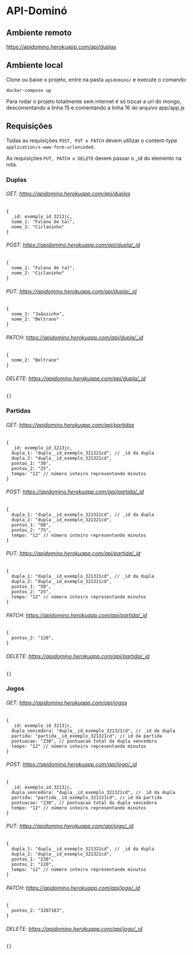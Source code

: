 # API-Dominó

## Ambiente remoto

https://apidomino.herokuapp.com/api/duplas

## Ambiente local

Clone ou baixe o projeto, entre na pasta ```apidomino/``` e execute o comando:
```
docker-compose up
```

Para rodar o projeto totalmente sem internet é só trocar a url do mongo, descomentando a linha 15 e comentando a linha 16 do arquivo app/app.js


## Requisições
Todas as requisições ```POST, PUT e PATCH``` devem utilizar o content-type ```application/x-www-form-urlencoded```.

As requisições ```PUT, PATCH e DELETE``` devem passar o _id do elemento na rota.

### Duplas
###### GET: https://apidomino.herokuapp.com/api/duplas
```
{
  _id: exemplo_id_3213jc,
  nome_1: "Fulano de tal",
  nome_2: "Ciclaninho"
}
```
###### POST: https://apidomino.herokuapp.com/api/dupla/_id
```
{
  nome_1: "Fulano de tal",
  nome_2: "Ciclaninho"
}
```
###### PUT: https://apidomino.herokuapp.com/api/dupla/_id 
```
{
  nome_1: "Joãozinho",
  nome_2: "Beltrano"
}
```
###### PATCH: https://apidomino.herokuapp.com/api/dupla/_id
```
{
  nome_2: "Beltrano"
}
```
###### DELETE: https://apidomino.herokuapp.com/api/dupla/_id
```
{}
```
### Partidas
###### GET: https://apidomino.herokuapp.com/api/partidas
```
{
  _id: exemplo_id_3213jc,
  dupla_1: "dupla__id_exemplo_321321cd", // _id da dupla
  dupla_2: "dupla__id_exemplo_321321cd",
  pontos_1: "30",
  pontos_2: "25",
  tempo: "12" // número inteiro representando minutos
}
```
###### POST: https://apidomino.herokuapp.com/api/partida/_id
```
{
  dupla_1: "dupla__id_exemplo_321321cd", // _id da dupla
  dupla_2: "dupla__id_exemplo_321321cd",
  pontos_1: "60",
  pontos_2: "75",
  tempo: "12" // número inteiro representando minutos
}
```
###### PUT: https://apidomino.herokuapp.com/api/partida/_id
```
{
  dupla_1: "dupla__id_exemplo_321321cd", // _id da dupla
  dupla_2: "dupla__id_exemplo_321321cd",
  pontos_1: "50",
  pontos_2: "25",
  tempo: "12" // número inteiro representando minutos
}
```
###### PATCH: https://apidomino.herokuapp.com/api/partida/_id
```
{
  pontos_2: "120",
}
```
###### DELETE: https://apidomino.herokuapp.com/api/partida/_id
```
{}
```
### Jogos
###### GET: https://apidomino.herokuapp.com/api/jogos
```
{
  _id: exemplo_id_3213jc,
  dupla_vencedora: "dupla__id_exemplo_321321cd", // _id da dupla
  partida: "partida__id_exemplo_321321cd", // id da partida
  pontuacao: "230", // pontuacao total da dupla vencedora
  tempo: "12" // número inteiro representando minutos
}
```
###### POST: https://apidomino.herokuapp.com/api/jogo/_id
```
{
  _id: exemplo_id_3213jc,
  dupla_vencedora: "dupla__id_exemplo_321321cd", // _id da dupla
  partida: "partida__id_exemplo_321321cd", // id da partida
  pontuacao: "230", // pontuacao total da dupla vencedora
  tempo: "12" // número inteiro representando minutos
}
```
###### PUT: https://apidomino.herokuapp.com/api/jogo/_id
```
{
  dupla_1: "dupla__id_exemplo_321321cd", // _id da dupla
  dupla_2: "dupla__id_exemplo_321321cd",
  pontos_1: "230",
  pontos_2: "120",
  tempo: "12" // número inteiro representando minutos
}
```
###### PATCH: https://apidomino.herokuapp.com/api/jogo/_id
```
{
  pontos_2: "3287183",
}
```
###### DELETE: https://apidomino.herokuapp.com/api/jogo/_id
```
{}
```